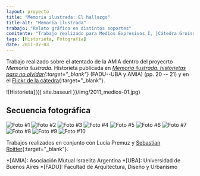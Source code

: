 ```yaml
---
layout: proyecto
title: "Memoria ilustrada: El hallazgo"
title-alt: "Memoria ilustrada"
trabajo: "Relato gráfico en distintos soportes"
comitente: "Trabajo realizado para Medios Expresivos I, [Cátedra Groisman](http://mediosgroisman.com.ar), FADU--UBA."
tags: [Historieta, Fotografía]
date: 2011-07-03
---
```


Trabajo realizado sobre el atentado de la AMIA dentro del proyecrto *Memoria ilustrada*. Historieta publicada en *[Memoria ilustrada: historietas para no olvidar](http://issuu.com/ek-cultura/docs/memoria-ilustrada-hoja_por_hoja-baja/23){:target="_blank"}* (FADU--UBA y AMIA) (pp. 20 -- 21) y en el [Flickr de la cátedra](https://www.flickr.com/photos/catedragroisman/5723330979/){:target="_blank"}.

![Historieta]({{ site.baseurl }}/img/2011_medios-01.jpg)

## Secuencia fotográfica
<div class="carousel">
    <img src="{{ site.baseurl }}/img/2011_medios-02.jpg" alt="Foto #1" />
    <img src="{{ site.baseurl }}/img/2011_medios-03.jpg" alt="Foto #2" />
    <img src="{{ site.baseurl }}/img/2011_medios-04.jpg" alt="Foto #3" />
    <img src="{{ site.baseurl }}/img/2011_medios-05.jpg" alt="Foto #4" />
    <img src="{{ site.baseurl }}/img/2011_medios-06.jpg" alt="Foto #5" />
    <img src="{{ site.baseurl }}/img/2011_medios-07.jpg" alt="Foto #6" />
    <img src="{{ site.baseurl }}/img/2011_medios-08.jpg" alt="Foto #7" />
    <img src="{{ site.baseurl }}/img/2011_medios-09.jpg" alt="Foto #8" />
    <img src="{{ site.baseurl }}/img/2011_medios-10.jpg" alt="Foto #9" />
    <img src="{{ site.baseurl }}/img/2011_medios-11.jpg" alt="Foto #10" />
</div>

Trabajos realizados en conjunto con Lucía Premuz y [Sebastian Roitter](https://www.behance.net/roitter){:target="_blank"}.

*[AMIA]: Asociación Mutual Israelita Argentina
*[UBA]: Universidad de Buenos Aires
*[FADU]: Facultad de Arquitectura, Diseño y Urbanismo
